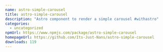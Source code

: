 ```yaml
---
name: astro-simple-carousel
title: astro-simple-carousel
description: "Astro component to render a simple carousel #withastro"
categories:
  - uncategorized
npmUrl: https://www.npmjs.com/package/astro-simple-carousel
homepageUrl: https://github.com/Its-Just-Nans/astro-simple-carousel
downloads: 119
---
```

